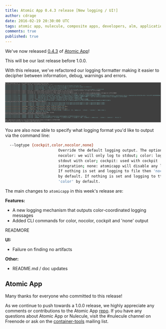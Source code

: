 ```yaml
---
title: Atomic App 0.4.3 release [New logging / UI!]
author: cdrage
date: 2016-02-19 20:30:00 UTC
tags: atomic app, nulecule, composite apps, developers, alm, application lifecycle
comments: true
published: true
---
```


We've now released [0.4.3](https://github.com/projectatomic/atomicapp/releases) of [Atomic App](http://www.projectatomic.io/docs/atomicapp/)!

This will be our last release before 1.0.0.

With this release, we've refactored our logging formatter making it easier to decipher between information, debug, warnings and errors.

![logger](source/images/atomicapp-logger.png)

You are also now able to specify what logging format you'd like to output via the command line:

```sh
  --logtype {cockpit,color,nocolor,none}
                        Override the default logging output. The options are:
                        nocolor: we will only log to stdout; color: log to
                        stdout with color; cockpit: used with cockpit
                        integration; none: atomicapp will disable any logging.
                        If nothing is set and logging to file then 'nocolor'
                        by default. If nothing is set and logging to tty then
                        'color' by default.
```


The main changes to `atomicapp` in this week's release are:

__Features:__

  - A new logging mechanism that outputs color-coordinated logging messages
  - Added CLI commands for color, nocolor, cockpit and 'none' output

READMORE

__UI:__

  - Failure on finding no artifacts

__Other:__

  - README.md / doc updates


## Atomic App

Many thanks for everyone who committed to this release!

As we continue to push towards a 1.0.0 release, we highly appreciate any comments or contributions to the Atomic App [repo](https://github.com/projectatomic/atomicapp). If you have any questions about Atomic App or Nulecule, visit the #nulecule channel on Freenode or ask on the [container-tools](https://www.redhat.com/mailman/listinfo/container-tools) mailing list.

